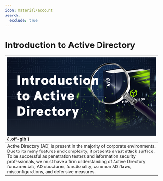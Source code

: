 ```yaml
---
icon: material/account
search:
  exclude: true
---
```


# Introduction to Active Directory

| [![](assets/logo.png){ .off-glb }](https://academy.hackthebox.com/course/preview/introduction-to-active-directory) |
|:---|
| Active Directory (AD) is present in the majority of corporate environments. Due to its many features and complexity, it presents a vast attack surface. To be successful as penetration testers and information security professionals, we must have a firm understanding of Active Directory fundamentals, AD structures, functionality, common AD flaws, misconfigurations, and defensive measures. |
